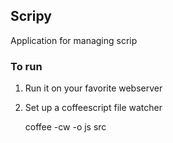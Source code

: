 ## Scripy
Application for managing scrip

### To run
1. Run it on your favorite webserver
2. Set up a coffeescript file watcher

    coffee -cw -o js src